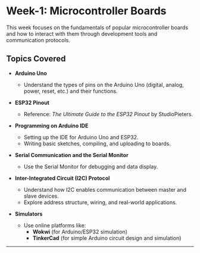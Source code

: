 # Week-1: Microcontroller Boards

This week focuses on the fundamentals of popular microcontroller boards and how to interact with them through development tools and communication protocols.

## Topics Covered

- **Arduino Uno**
  - Understand the types of pins on the Arduino Uno (digital, analog, power, reset, etc.) and their functions.

- **ESP32 Pinout**
  - Reference: *The Ultimate Guide to the ESP32 Pinout* by StudioPieters.

- **Programming on Arduino IDE**
  - Setting up the IDE for Arduino Uno and ESP32.
  - Writing basic sketches, compiling, and uploading to boards.

- **Serial Communication and the Serial Monitor**
  - Use the Serial Monitor for debugging and data display.

- **Inter-Integrated Circuit (I2C) Protocol**
  - Understand how I2C enables communication between master and slave devices.
  - Explore address structure, wiring, and real-world applications.

- **Simulators**
  - Use online platforms like:
    - **Wokwi** (for Arduino/ESP32 simulation)
    - **TinkerCad** (for simple Arduino circuit design and simulation)

---

